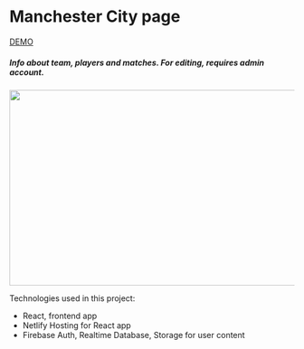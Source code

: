 # Manchester City page

[DEMO](https://preska-mc.netlify.app/)

##### Info about team, players and matches. For editing, requires admin account.

<p align="center">
  <img width="691" height="346" src="https://i.imgur.com/4ipO3vw.png">
</p>

Technologies used in this project:

- React, frontend app
- Netlify Hosting for React app
- Firebase Auth, Realtime Database, Storage for user content
